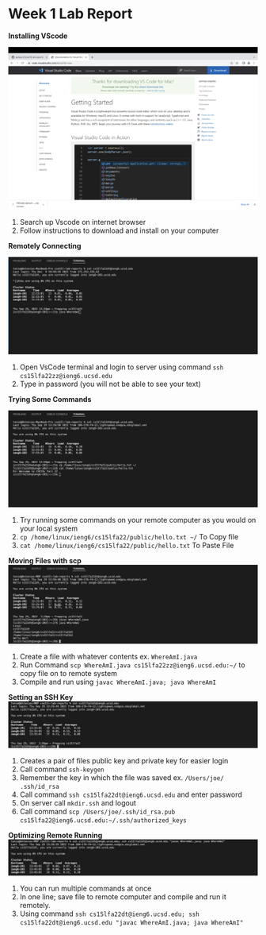 # Week 1 Lab Report
**Installing VScode**

![](Screen%20Shot%202022-09-29%20at%209.46.32%20AM.png)
1. Search up Vscode on internet browser
2. Follow instructions to download and install on your computer

**Remotely Connecting**

![](Screen%20Shot%202022-09-29%20at%2012.22.26%20PM.png)
1. Open VsCode terminal and login to server using command 
`ssh cs15lfa22zz@ieng6.ucsd.edu`
2. Type in password (you will not be able to see your text)

**Trying Some Commands**

![](Screen%20Shot%202022-09-29%20at%201.01.13%20PM.png)
1. Try running some commands on your remote computer as you would on your local system
2. `cp /home/linux/ieng6/cs15lfa22/public/hello.txt ~/` To Copy file 
3. `cat /home/linux/ieng6/cs15lfa22/public/hello.txt` To Paste File

**Moving Files with scp** 
![](Screen%20Shot%202022-09-29%20at%201.30.36%20PM.png)
1. Create a file with whatever contents ex. `WhereAmI.java`
2. Run Command `scp WhereAmI.java cs15lfa22zz@ieng6.ucsd.edu:~/` to copy file on to remote system
3. Compile and run using `javac WhereAmI.java; java WhereAmI`

**Setting an SSH Key**
![](Screen%20Shot%202022-09-29%20at%201.40.07%20PM.png)
1. Creates a pair of files public key and private key for easier login
2. Call command `ssh-keygen` 
3. Remember the key in which the file was saved ex. `/Users/joe/ .ssh/id_rsa`
4. Call command `ssh cs15lfa22dt@ieng6.ucsd.edu` and enter password
5. On server call `mkdir.ssh` and logout
6. Call command 
`scp /Users/joe/.ssh/id_rsa.pub cs15lfa22@ieng6.ucsd.edu:~/.ssh/authorized_keys`

**Optimizing Remote Running**
![](Screen%20Shot%202022-09-29%20at%201.53.01%20PM.png)
1. You can run multiple commands at once 
2. In one line; save file to remote computer and compile and run it remotely.
3. Using command `ssh cs15lfa22dt@ieng6.ucsd.edu; ssh cs15lfa22dt@ieng6.ucsd.edu "javac WhereAmI.java; java WhereAmI"`